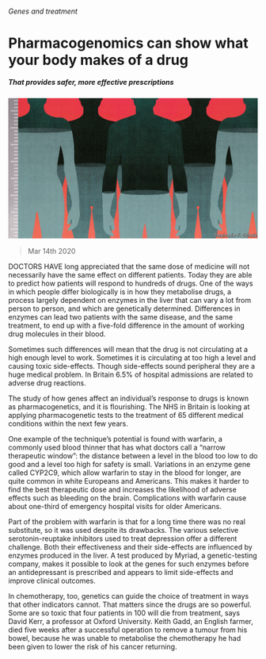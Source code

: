 ###### Genes and treatment

# Pharmacogenomics can show what your body makes of a drug 

##### That provides safer, more effective prescriptions 

![image](images/20200314_TQD003_0.jpg) 

> Mar 14th 2020 

DOCTORS HAVE long appreciated that the same dose of medicine will not necessarily have the same effect on different patients. Today they are able to predict how patients will respond to hundreds of drugs. One of the ways in which people differ biologically is in how they metabolise drugs, a process largely dependent on enzymes in the liver that can vary a lot from person to person, and which are genetically determined. Differences in enzymes can lead two patients with the same disease, and the same treatment, to end up with a five-fold difference in the amount of working drug molecules in their blood.

Sometimes such differences will mean that the drug is not circulating at a high enough level to work. Sometimes it is circulating at too high a level and causing toxic side-effects. Though side-effects sound peripheral they are a huge medical problem. In Britain 6.5% of hospital admissions are related to adverse drug reactions.


The study of how genes affect an individual’s response to drugs is known as pharmacogenetics, and it is flourishing. The NHS in Britain is looking at applying pharmacogenetic tests to the treatment of 65 different medical conditions within the next few years.

One example of the technique’s potential is found with warfarin, a commonly used blood thinner that has what doctors call a “narrow therapeutic window”: the distance between a level in the blood too low to do good and a level too high for safety is small. Variations in an enzyme gene called CYP2C9, which allow warfarin to stay in the blood for longer, are quite common in white Europeans and Americans. This makes it harder to find the best therapeutic dose and increases the likelihood of adverse effects such as bleeding on the brain. Complications with warfarin cause about one-third of emergency hospital visits for older Americans.

Part of the problem with warfarin is that for a long time there was no real substitute, so it was used despite its drawbacks. The various selective serotonin-reuptake inhibitors used to treat depression offer a different challenge. Both their effectiveness and their side-effects are influenced by enzymes produced in the liver. A test produced by Myriad, a genetic-testing company, makes it possible to look at the genes for such enzymes before an antidepressant is prescribed and appears to limit side-effects and improve clinical outcomes.

In chemotherapy, too, genetics can guide the choice of treatment in ways that other indicators cannot. That matters since the drugs are so powerful. Some are so toxic that four patients in 100 will die from treatment, says David Kerr, a professor at Oxford University. Keith Gadd, an English farmer, died five weeks after a successful operation to remove a tumour from his bowel, because he was unable to metabolise the chemotherapy he had been given to lower the risk of his cancer returning.

